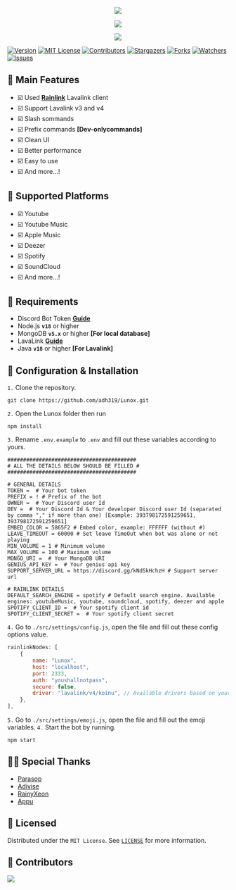<p align="center">
<img src="https://capsule-render.vercel.app/api?type=waving&color=gradient&height=200&section=header&text=Lunox&fontSize=80&fontAlignY=35&animation=twinkling&fontColor=gradient"/> 
</p>

<p align="center"> 
  <a href="https://ko-fi.com/enourdev" target="_blank"> <img src="https://ko-fi.com/img/githubbutton_sm.svg"/> </a>
</p>

<p align="center"> 
  <a href="https://discord.gg/xhTVzbS5NU" target="_blank"> <img src="https://discordapp.com/api/guilds/1056011738950156359/widget.png?style=banner2"/> </a>
</p>

[![Version][version-shield]](version-url) [![MIT License][license-shield]][license-url] [![Contributors][contributors-shield]][contributors-url] [![Stargazers][stars-shield]][stars-url] [![Forks][forks-shield]][forks-url] [![Watchers][watchers-shield]][watchers-url] [![Issues][issues-shield]][issues-url]

## 📢 Main Features

-   ☑️ Used **[Rainlink](https://www.npmjs.com/package/rainlink)** Lavalink client
-   ☑️ Support Lavalink v3 and v4
-   ☑️ Slash sommands
-   ☑️ Prefix commands **[Dev-onlycommands]**
-   ☑️ Clean UI
-   ☑️ Better performance
-   ☑️ Easy to use
-   ☑️ And more...!

## 🎵 Supported Platforms

-   ☑️ Youtube
-   ☑️ Youtube Music
-   ☑️ Apple Music
-   ☑️ Deezer
-   ☑️ Spotify
-   ☑️ SoundCloud
-   ☑️ And more...!

## 📌 Requirements

-   Discord Bot Token **[Guide](https://discordjs.guide/preparations/setting-up-a-bot-application.html#creating-your-bot)**
-   Node.js **`v18`** or higher
-   MongoDB **`v5.x`** or higher **[For local database]**
-   LavaLink **[Guide](https://lavalink.dev/)**
-   Java **`v18`** or higher **[For Lavalink]**

## 🚀 Configuration & Installation

`1.` Clone the repository.

```
git clone https://github.com/adh319/Lunox.git
```

`2.` Open the Lunox folder then run

```
npm install
```

`3.` Rename `.env.example` to `.env` and fill out these variables according to yours.

```
#########################################
# ALL THE DETAILS BELOW SHOULD BE FILLED #
#########################################

# GENERAL DETAILS
TOKEN =  # Your bot token
PREFIX = ! # Prefix of the bot
OWNER =  # Your Discord user Id
DEV =  # Your Discord Id & Your developer Discord user Id (separated by comma "," if more than one) [Example: 393798172591259651, 393798172591259651]
EMBED_COLOR = 5865F2 # Embed color, example: FFFFFF (without #)
LEAVE_TIMEOUT = 60000 # Set leave TimeOut when bot was alone or not playing
MIN_VOLUME = 1 # Minimum volume
MAX_VOLUME = 100 # Maximum volume
MONGO_URI =  # Your MongoDB URI
GENIUS_API_KEY =  # Your genius api key
SUPPORT_SERVER_URL = https://discord.gg/kNdSkHchzH # Support server url

# RAINLINK DETAILS
DEFAULT_SEARCH_ENGINE = spotify # Default search engine. Available engines: youtubeMusic, youtube, soundcloud, spotify, deezer and apple
SPOTIFY_CLIENT_ID =  # Your spotify client id
SPOTIFY_CLIENT_SECRET =  # Your spotify client secret
```

`4.` Go to `./src/settings/config.js`, open the file and fill out these config options value.

```js
rainlinkNodes: [
    {
        name: "Lunox",
        host: "localhost",
        port: 2333,
        auth: "youshallnotpass",
        secure: false,
        driver: "lavalink/v4/koinu", // Available drivers based on your Lavalink version: https://github.com/RainyXeon/Rainlink/?tab=readme-ov-file#-drivers
    },
],
```

`5.` Go to `./src/settings/emoji.js`, open the file and fill out the emoji variables. `4.` Start the bot by running.

```
npm start
```

## 🙏🏻 Special Thanks

-   [Parasop](https://github.com/parasop)
-   [Adivise](https://github.com/Adivise)
-   [RainyXeon](https://github.com/RainyXeon)
-   [Appu](https://github.com/appujet)

## 🔐 Licensed

Distributed under the `MIT License`. See [`LICENSE`](https://github.com/adh319/Lunox/blob/main/LICENSE) for more information.

## 👥 Contributors

<a href="https://github.com/adh319/Lunox/graphs/contributors">
  <img src="https://contributors-img.web.app/image?repo=adh319/Lunox" />
</a>

[version-shield]: https://img.shields.io/github/package-json/v/adh319/Lunox?style=for-the-badge
[contributors-shield]: https://img.shields.io/github/contributors/adh319/Lunox.svg?style=for-the-badge
[contributors-url]: https://github.com/adh319/Lunox/graphs/contributors
[forks-shield]: https://img.shields.io/github/forks/adh319/Lunox.svg?style=for-the-badge
[forks-url]: https://github.com/adh319/Lunox/network/members
[watchers-shield]: https://img.shields.io/github/watchers/adh319/Lunox?style=for-the-badge
[watchers-url]: https://github.com/adh319/Lunox
[stars-shield]: https://img.shields.io/github/stars/adh319/Lunox.svg?style=for-the-badge
[stars-url]: https://github.com/adh319/Lunox/stargazers
[issues-shield]: https://img.shields.io/github/issues/adh319/Lunox.svg?style=for-the-badge
[issues-url]: https://github.com/adh319/Lunox/issues
[license-shield]: https://img.shields.io/github/license/adh319/Lunox.svg?style=for-the-badge
[license-url]: https://github.com/adh319/Lunox/blob/main/LICENSE
[spon-img]: https://media.discordapp.net/attachments/979364157541462066/982734017671606322/Vultr_Logo_Download_Vector.png
